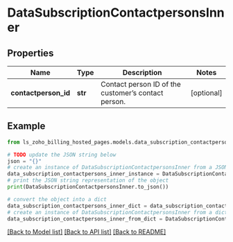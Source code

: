 # DataSubscriptionContactpersonsInner


## Properties

Name | Type | Description | Notes
------------ | ------------- | ------------- | -------------
**contactperson_id** | **str** | Contact person ID of the customer’s contact person. | [optional] 

## Example

```python
from ls_zoho_billing_hosted_pages.models.data_subscription_contactpersons_inner import DataSubscriptionContactpersonsInner

# TODO update the JSON string below
json = "{}"
# create an instance of DataSubscriptionContactpersonsInner from a JSON string
data_subscription_contactpersons_inner_instance = DataSubscriptionContactpersonsInner.from_json(json)
# print the JSON string representation of the object
print(DataSubscriptionContactpersonsInner.to_json())

# convert the object into a dict
data_subscription_contactpersons_inner_dict = data_subscription_contactpersons_inner_instance.to_dict()
# create an instance of DataSubscriptionContactpersonsInner from a dict
data_subscription_contactpersons_inner_from_dict = DataSubscriptionContactpersonsInner.from_dict(data_subscription_contactpersons_inner_dict)
```
[[Back to Model list]](../README.md#documentation-for-models) [[Back to API list]](../README.md#documentation-for-api-endpoints) [[Back to README]](../README.md)


